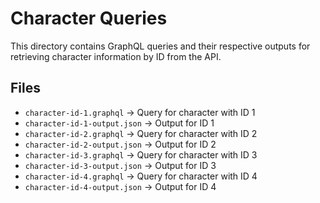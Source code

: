 # Character Queries

This directory contains GraphQL queries and their respective outputs for retrieving character information by ID from the API.

## Files
- `character-id-1.graphql` → Query for character with ID 1
- `character-id-1-output.json` → Output for ID 1
- `character-id-2.graphql` → Query for character with ID 2
- `character-id-2-output.json` → Output for ID 2
- `character-id-3.graphql` → Query for character with ID 3
- `character-id-3-output.json` → Output for ID 3
- `character-id-4.graphql` → Query for character with ID 4
- `character-id-4-output.json` → Output for ID 4
